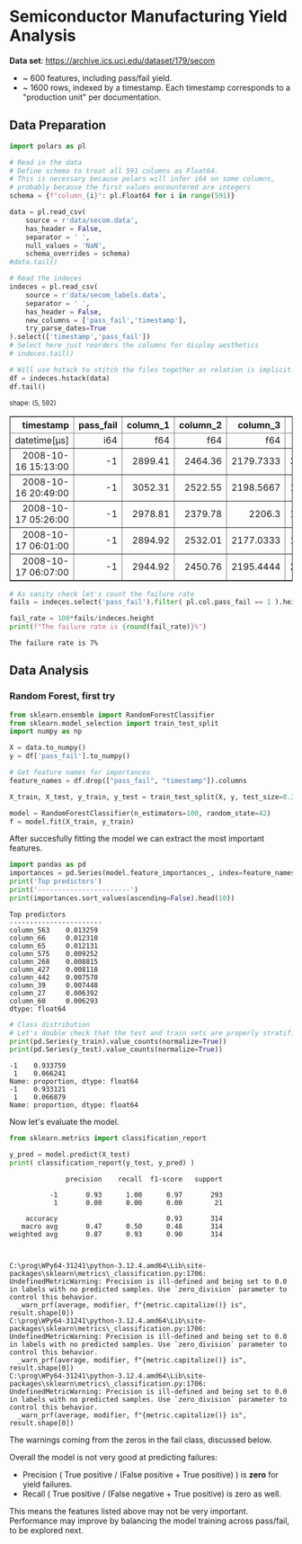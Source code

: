 # Semiconductor Manufacturing Yield Analysis

**Data set**:
https://archive.ics.uci.edu/dataset/179/secom
* ~ 600 features, including pass/fail yield.
* ~ 1600 rows, indexed by a timestamp. Each timestamp corresponds to a "production unit" per documentation. 

## Data Preparation


```python
import polars as pl

# Read in the data
# Define schema to treat all 591 columns as Float64. 
# This is necessary because polars will infer i64 on some columns, 
# probably because the first values encountered are integers 
schema = {f"column_{i}": pl.Float64 for i in range(591)}

data = pl.read_csv(
    source = r'data/secom.data', 
    has_header = False,
    separator = ' ',
    null_values = 'NaN',
    schema_overrides = schema)
#data.tail()

# Read the indeces
indeces = pl.read_csv(
    source = r'data/secom_labels.data',
    separator = ' ',
    has_header = False,
    new_columns = ['pass_fail','timestamp'],
    try_parse_dates=True
).select(['timestamp','pass_fail'])
# Select here just reorders the columns for display aesthetics
# indeces.tail()

# Will use hstack to stitch the files together as relation is implicit. Normally would join on explicit shared column. 
df = indeces.hstack(data)
df.tail()
```




<div><style>
.dataframe > thead > tr,
.dataframe > tbody > tr {
  text-align: right;
  white-space: pre-wrap;
}
</style>
<small>shape: (5, 592)</small><table border="1" class="dataframe"><thead><tr><th>timestamp</th><th>pass_fail</th><th>column_1</th><th>column_2</th><th>column_3</th><th>column_4</th><th>column_5</th><th>column_6</th><th>column_7</th><th>column_8</th><th>column_9</th><th>column_10</th><th>column_11</th><th>column_12</th><th>column_13</th><th>column_14</th><th>column_15</th><th>column_16</th><th>column_17</th><th>column_18</th><th>column_19</th><th>column_20</th><th>column_21</th><th>column_22</th><th>column_23</th><th>column_24</th><th>column_25</th><th>column_26</th><th>column_27</th><th>column_28</th><th>column_29</th><th>column_30</th><th>column_31</th><th>column_32</th><th>column_33</th><th>column_34</th><th>column_35</th><th>&hellip;</th><th>column_554</th><th>column_555</th><th>column_556</th><th>column_557</th><th>column_558</th><th>column_559</th><th>column_560</th><th>column_561</th><th>column_562</th><th>column_563</th><th>column_564</th><th>column_565</th><th>column_566</th><th>column_567</th><th>column_568</th><th>column_569</th><th>column_570</th><th>column_571</th><th>column_572</th><th>column_573</th><th>column_574</th><th>column_575</th><th>column_576</th><th>column_577</th><th>column_578</th><th>column_579</th><th>column_580</th><th>column_581</th><th>column_582</th><th>column_583</th><th>column_584</th><th>column_585</th><th>column_586</th><th>column_587</th><th>column_588</th><th>column_589</th><th>column_590</th></tr><tr><td>datetime[μs]</td><td>i64</td><td>f64</td><td>f64</td><td>f64</td><td>f64</td><td>f64</td><td>f64</td><td>f64</td><td>f64</td><td>f64</td><td>f64</td><td>f64</td><td>f64</td><td>f64</td><td>f64</td><td>f64</td><td>f64</td><td>f64</td><td>f64</td><td>f64</td><td>f64</td><td>f64</td><td>f64</td><td>f64</td><td>f64</td><td>f64</td><td>f64</td><td>f64</td><td>f64</td><td>f64</td><td>f64</td><td>f64</td><td>f64</td><td>f64</td><td>f64</td><td>f64</td><td>&hellip;</td><td>f64</td><td>f64</td><td>f64</td><td>f64</td><td>f64</td><td>f64</td><td>f64</td><td>f64</td><td>f64</td><td>f64</td><td>f64</td><td>f64</td><td>f64</td><td>f64</td><td>f64</td><td>f64</td><td>f64</td><td>f64</td><td>f64</td><td>f64</td><td>f64</td><td>f64</td><td>f64</td><td>f64</td><td>f64</td><td>f64</td><td>f64</td><td>f64</td><td>f64</td><td>f64</td><td>f64</td><td>f64</td><td>f64</td><td>f64</td><td>f64</td><td>f64</td><td>f64</td></tr></thead><tbody><tr><td>2008-10-16 15:13:00</td><td>-1</td><td>2899.41</td><td>2464.36</td><td>2179.7333</td><td>3085.3781</td><td>1.4843</td><td>100.0</td><td>82.2467</td><td>0.1248</td><td>1.3424</td><td>-0.0045</td><td>-0.0057</td><td>0.9579</td><td>203.9867</td><td>0.0</td><td>11.7692</td><td>419.3404</td><td>10.2397</td><td>0.9693</td><td>193.747</td><td>12.5373</td><td>1.4072</td><td>-5418.75</td><td>2608.0</td><td>-6228.25</td><td>356.0</td><td>1.2817</td><td>1.954</td><td>7.0793</td><td>71.1444</td><td>2.2222</td><td>0.1753</td><td>3.468</td><td>83.8405</td><td>8.7164</td><td>50.2482</td><td>&hellip;</td><td>8.5138</td><td>0.3141</td><td>85.1806</td><td>4.2063</td><td>1.0367</td><td>1.0972</td><td>0.3553</td><td>0.0929</td><td>32.3812</td><td>264.272</td><td>0.5671</td><td>4.98</td><td>0.0877</td><td>2.0902</td><td>0.0382</td><td>1.8844</td><td>15.4662</td><td>536.3418</td><td>2.0153</td><td>7.98</td><td>0.2363</td><td>2.6401</td><td>0.0785</td><td>1.4879</td><td>11.7256</td><td>0.0068</td><td>0.0138</td><td>0.0047</td><td>203.172</td><td>0.4988</td><td>0.0143</td><td>0.0039</td><td>2.8669</td><td>0.0068</td><td>0.0138</td><td>0.0047</td><td>203.172</td></tr><tr><td>2008-10-16 20:49:00</td><td>-1</td><td>3052.31</td><td>2522.55</td><td>2198.5667</td><td>1124.6595</td><td>0.8763</td><td>100.0</td><td>98.4689</td><td>0.1205</td><td>1.4333</td><td>-0.0061</td><td>-0.0093</td><td>0.9618</td><td>204.0173</td><td>0.0</td><td>9.162</td><td>405.8178</td><td>10.2285</td><td>0.9696</td><td>193.7889</td><td>12.402</td><td>1.3949</td><td>-6408.75</td><td>2277.5</td><td>-3675.5</td><td>339.0</td><td>1.087</td><td>1.8023</td><td>5.1515</td><td>72.8444</td><td>2.0</td><td>0.1416</td><td>4.7088</td><td>84.0623</td><td>8.9607</td><td>50.2067</td><td>&hellip;</td><td>6.7381</td><td>0.5058</td><td>27.0176</td><td>3.6251</td><td>1.8156</td><td>0.9671</td><td>0.3105</td><td>0.0696</td><td>32.1048</td><td>266.832</td><td>0.6254</td><td>4.56</td><td>0.1308</td><td>1.742</td><td>0.0495</td><td>1.7089</td><td>20.9118</td><td>537.9264</td><td>2.1814</td><td>5.48</td><td>0.3891</td><td>1.9077</td><td>0.1213</td><td>1.0187</td><td>17.8379</td><td>null</td><td>null</td><td>null</td><td>null</td><td>0.4975</td><td>0.0131</td><td>0.0036</td><td>2.6238</td><td>0.0068</td><td>0.0138</td><td>0.0047</td><td>203.172</td></tr><tr><td>2008-10-17 05:26:00</td><td>-1</td><td>2978.81</td><td>2379.78</td><td>2206.3</td><td>1110.4967</td><td>0.8236</td><td>100.0</td><td>99.4122</td><td>0.1208</td><td>null</td><td>null</td><td>null</td><td>null</td><td>null</td><td>null</td><td>null</td><td>null</td><td>null</td><td>null</td><td>null</td><td>12.4555</td><td>1.4256</td><td>-5153.25</td><td>2707.0</td><td>-4102.0</td><td>-1226.0</td><td>1.293</td><td>1.9435</td><td>7.2315</td><td>71.2667</td><td>2.2333</td><td>0.1659</td><td>3.4912</td><td>85.8638</td><td>8.1728</td><td>50.9333</td><td>&hellip;</td><td>7.0023</td><td>0.5605</td><td>74.1541</td><td>4.1095</td><td>2.0228</td><td>0.9718</td><td>0.1266</td><td>0.0332</td><td>13.0316</td><td>256.73</td><td>0.8209</td><td>11.09</td><td>0.2388</td><td>4.4128</td><td>0.0965</td><td>4.3197</td><td>29.0954</td><td>530.3709</td><td>2.3435</td><td>6.49</td><td>0.4154</td><td>2.176</td><td>0.1352</td><td>1.2237</td><td>17.7267</td><td>0.0197</td><td>0.0086</td><td>0.0025</td><td>43.5231</td><td>0.4987</td><td>0.0153</td><td>0.0041</td><td>3.059</td><td>0.0197</td><td>0.0086</td><td>0.0025</td><td>43.5231</td></tr><tr><td>2008-10-17 06:01:00</td><td>-1</td><td>2894.92</td><td>2532.01</td><td>2177.0333</td><td>1183.7287</td><td>1.5726</td><td>100.0</td><td>98.7978</td><td>0.1213</td><td>1.4622</td><td>-0.0072</td><td>0.0032</td><td>0.9694</td><td>197.2448</td><td>0.0</td><td>9.7354</td><td>401.9153</td><td>9.863</td><td>0.974</td><td>187.3818</td><td>12.3937</td><td>1.3868</td><td>-5271.75</td><td>2676.5</td><td>-4001.5</td><td>394.75</td><td>1.2875</td><td>1.988</td><td>7.3255</td><td>70.5111</td><td>2.9667</td><td>0.2386</td><td>3.2803</td><td>84.5602</td><td>9.193</td><td>50.6547</td><td>&hellip;</td><td>6.7381</td><td>0.5058</td><td>27.0176</td><td>3.6251</td><td>1.8156</td><td>1.0108</td><td>0.192</td><td>0.0435</td><td>18.9966</td><td>264.272</td><td>0.5671</td><td>4.98</td><td>0.0877</td><td>2.0902</td><td>0.0382</td><td>1.8844</td><td>15.4662</td><td>534.3936</td><td>1.9098</td><td>9.13</td><td>0.3669</td><td>3.2524</td><td>0.104</td><td>1.7085</td><td>19.2104</td><td>0.0262</td><td>0.0245</td><td>0.0075</td><td>93.4941</td><td>0.5004</td><td>0.0178</td><td>0.0038</td><td>3.5662</td><td>0.0262</td><td>0.0245</td><td>0.0075</td><td>93.4941</td></tr><tr><td>2008-10-17 06:07:00</td><td>-1</td><td>2944.92</td><td>2450.76</td><td>2195.4444</td><td>2914.1792</td><td>1.5978</td><td>100.0</td><td>85.1011</td><td>0.1235</td><td>null</td><td>null</td><td>null</td><td>null</td><td>null</td><td>null</td><td>null</td><td>null</td><td>null</td><td>null</td><td>null</td><td>12.479</td><td>1.4048</td><td>-5319.5</td><td>2668.0</td><td>-3951.75</td><td>-425.0</td><td>1.302</td><td>2.0085</td><td>7.3395</td><td>73.0667</td><td>2.5889</td><td>0.2021</td><td>3.386</td><td>83.3424</td><td>8.7786</td><td>50.194</td><td>&hellip;</td><td>6.7381</td><td>0.5058</td><td>27.0176</td><td>3.6251</td><td>1.8156</td><td>1.0827</td><td>0.2327</td><td>0.0678</td><td>21.4914</td><td>257.974</td><td>0.6193</td><td>8.42</td><td>0.1307</td><td>3.0894</td><td>0.0493</td><td>3.2639</td><td>21.1128</td><td>528.7918</td><td>2.0831</td><td>6.81</td><td>0.4774</td><td>2.2727</td><td>0.1495</td><td>1.2878</td><td>22.9183</td><td>0.0117</td><td>0.0162</td><td>0.0045</td><td>137.7844</td><td>0.4987</td><td>0.0181</td><td>0.004</td><td>3.6275</td><td>0.0117</td><td>0.0162</td><td>0.0045</td><td>137.7844</td></tr></tbody></table></div>




```python
# As sanity check let's count the failure rate
fails = indeces.select('pass_fail').filter( pl.col.pass_fail == 1 ).height

fail_rate = 100*fails/indeces.height
print(f"The failure rate is {round(fail_rate)}%")
```

    The failure rate is 7%
    

## Data Analysis
### Random Forest, first try


```python
from sklearn.ensemble import RandomForestClassifier
from sklearn.model_selection import train_test_split
import numpy as np

X = data.to_numpy()
y = df['pass_fail'].to_numpy()

# Get feature names for importances
feature_names = df.drop(["pass_fail", "timestamp"]).columns

X_train, X_test, y_train, y_test = train_test_split(X, y, test_size=0.2, random_state=42, stratify=y)

model = RandomForestClassifier(n_estimators=100, random_state=42)
f = model.fit(X_train, y_train)
```

After succesfully fitting the model we can extract the most important features.


```python
import pandas as pd
importances = pd.Series(model.feature_importances_, index=feature_names)
print('Top predictors')
print('-----------------------')
print(importances.sort_values(ascending=False).head(10))
```

    Top predictors
    -----------------------
    column_563    0.013259
    column_66     0.012310
    column_65     0.012131
    column_575    0.009252
    column_268    0.008815
    column_427    0.008118
    column_442    0.007570
    column_39     0.007448
    column_27     0.006392
    column_60     0.006293
    dtype: float64
    


```python
# Class distribution
# Let's double check that the test and train sets are properly stratified.
print(pd.Series(y_train).value_counts(normalize=True))
print(pd.Series(y_test).value_counts(normalize=True))
```

    -1    0.933759
     1    0.066241
    Name: proportion, dtype: float64
    -1    0.933121
     1    0.066879
    Name: proportion, dtype: float64
    

Now let's evaluate the model. 


```python
from sklearn.metrics import classification_report

y_pred = model.predict(X_test)
print( classification_report(y_test, y_pred) )
```

                  precision    recall  f1-score   support
    
              -1       0.93      1.00      0.97       293
               1       0.00      0.00      0.00        21
    
        accuracy                           0.93       314
       macro avg       0.47      0.50      0.48       314
    weighted avg       0.87      0.93      0.90       314
    
    

    C:\prog\WPy64-31241\python-3.12.4.amd64\Lib\site-packages\sklearn\metrics\_classification.py:1706: UndefinedMetricWarning: Precision is ill-defined and being set to 0.0 in labels with no predicted samples. Use `zero_division` parameter to control this behavior.
      _warn_prf(average, modifier, f"{metric.capitalize()} is", result.shape[0])
    C:\prog\WPy64-31241\python-3.12.4.amd64\Lib\site-packages\sklearn\metrics\_classification.py:1706: UndefinedMetricWarning: Precision is ill-defined and being set to 0.0 in labels with no predicted samples. Use `zero_division` parameter to control this behavior.
      _warn_prf(average, modifier, f"{metric.capitalize()} is", result.shape[0])
    C:\prog\WPy64-31241\python-3.12.4.amd64\Lib\site-packages\sklearn\metrics\_classification.py:1706: UndefinedMetricWarning: Precision is ill-defined and being set to 0.0 in labels with no predicted samples. Use `zero_division` parameter to control this behavior.
      _warn_prf(average, modifier, f"{metric.capitalize()} is", result.shape[0])
    

The warnings coming from the zeros in the fail class, discussed below. 

Overall the model is not very good at predicting failures:
* Precision (  True positive / (False positive + True positive) ) is **zero** for yield failures.
* Recall (  True positive / (False negative + True positive) is zero as well.

This means the features listed above may not be very important. Performance may improve by balancing the model training across pass/fail, to be explored next.
